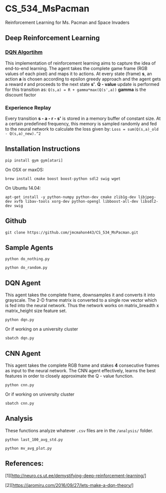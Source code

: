 # CS_534_MsPacman
Reinforcement Learning for Ms. Pacman and Space Invaders

## Deep Reinforcement Learning
### [DQN Algortihm][1]
This implementation of reinforcement learning aims to capture the idea of end-to-end learning. The agent takes the complete game frame (RGB values of each pixel) and maps it to actions. At every state (frame) **s**, an action **a** is chosen according to epsilon greedy approach and the agent gets a reward **r** and proceeds to the next state **s'**. 
**Q - value** update is performed for this transition as:
                            ```
                            Q(s,a) = R + gamma*max(Q(s',a))
                            ```
**gamma** is the discount factor

### Experience Replay
Every transition **s - a - r - s'** is stored in a memory buffer of constant size. At a certain predefined frequency, this memory is sampled randomly and fed to the neural network to calculate the loss given by:
                            ```
                            Loss = sum(Q(s,a)_old - Q(s,a)_new).^2
                            ```
## Installation Instructions
```
pip install gym gym[atari]
```

On OSX or maxOS:
```
brew install cmake boost boost-python sdl2 swig wget
```

On Ubuntu 14.04:
```
apt-get install -y python-numpy python-dev cmake zlib1g-dev libjpeg-dev xvfb libav-tools xorg-dev python-opengl libboost-all-dev libsdl2-dev swig
```

## Github
```
git clone https://github.com/jmcmahon443/CS_534_MsPacman.git
```

## Sample Agents
```
python do_nothing.py
```
```
python do_random.py
```
## DQN Agent
This agent takes the complete frame, downsamples it and converts it into grayscale. The 2-D frame matrix is converted to a single row vector which is fed into the neural network. Thus the network works on matrix_breadth x matrix_height size feature set.
```
python dqn.py
```
Or if working on a university cluster
```
sbatch dqn.py
```

## CNN Agent
This agent takes the complete RGB frame and stakes **4** consecutive frames as input to the neural network. The CNN agent effectively, learns the best features in order to closely approximate the Q - value function.
```
python cnn.py
```
Or if working on university cluster
```
sbatch cnn.py
```

## Analysis
These functions analyze whatever `.csv` files are in the `/analysis/` folder.
```
python last_100_avg_std.py
```
```
python mv_avg_plot.py
```
## References:
[1]:https://www.cs.toronto.edu/~vmnih/docs/dqn.pdf

[1][http://neuro.cs.ut.ee/demystifying-deep-reinforcement-learning/]

[2][https://jaromiru.com/2016/09/27/lets-make-a-dqn-theory/]
